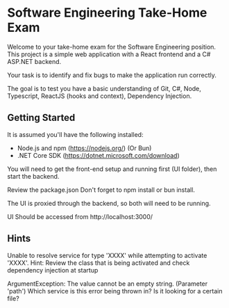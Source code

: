 # Software Engineering Take-Home Exam

Welcome to your take-home exam for the Software Engineering position. This project is a simple web application with a React frontend and a C# ASP.NET backend.

Your task is to identify and fix bugs to make the application run correctly.

The goal is to test you have a basic understanding of Git, C#, Node, Typescript, ReactJS (hooks and context), Dependency Injection.

## Getting Started

It is assumed you'll have the following installed:

- Node.js and npm (https://nodejs.org/) (Or Bun)
- .NET Core SDK (https://dotnet.microsoft.com/download)

You will need to get the front-end setup and running first (UI folder), then start the backend.

Review the package.json
Don't forget to npm install or bun install.

The UI is proxied through the backend, so both will need to be running.

UI Should be accessed from http://localhost:3000/

## Hints


Unable to resolve service for type 'XXXX' while attempting to activate 'XXXX'.
Hint: Review the class that is being activated and check dependency injection at startup

ArgumentException: The value cannot be an empty string. (Parameter 'path')
Which service is this error being thrown in? Is it looking for a certain file?

